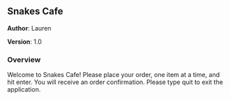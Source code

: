 ## Snakes Cafe

**Author**: Lauren

**Version**: 1.0

### Overview

Welcome to Snakes Cafe!
Please place your order, one item at a time, and hit enter. 
You will receive an order confirmation.
Please type quit to exit the application.
